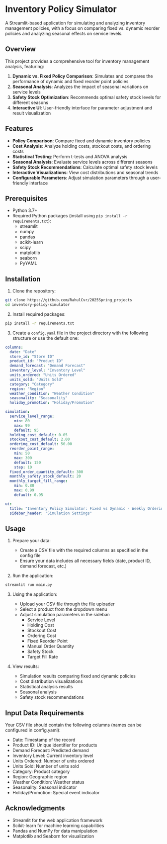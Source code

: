 # Inventory Policy Simulator

A Streamlit-based application for simulating and analyzing inventory management policies, with a focus on comparing fixed vs. dynamic reorder policies and analyzing seasonal effects on service levels.

## Overview

This project provides a comprehensive tool for inventory management analysis, featuring:

1. **Dynamic vs. Fixed Policy Comparison**: Simulates and compares the performance of dynamic and fixed reorder point policies
2. **Seasonal Analysis**: Analyzes the impact of seasonal variations on service levels
3. **Safety Stock Optimization**: Recommends optimal safety stock levels for different seasons
4. **Interactive UI**: User-friendly interface for parameter adjustment and result visualization

## Features

- **Policy Comparison**: Compare fixed and dynamic inventory policies
- **Cost Analysis**: Analyze holding costs, stockout costs, and ordering costs
- **Statistical Testing**: Perform t-tests and ANOVA analysis
- **Seasonal Analysis**: Evaluate service levels across different seasons
- **Safety Stock Recommendations**: Calculate optimal safety stock levels
- **Interactive Visualizations**: View cost distributions and seasonal trends
- **Configurable Parameters**: Adjust simulation parameters through a user-friendly interface

## Prerequisites

- Python 3.7+
- Required Python packages (install using `pip install -r requirements.txt`):
  - streamlit
  - numpy
  - pandas
  - scikit-learn
  - scipy
  - matplotlib
  - seaborn
  - PyYAML

## Installation

1. Clone the repository:
```bash
git clone https://github.com/RahulCvr/2025Spring_projects
cd inventory-policy-simulator
```

2. Install required packages:
```bash
pip install -r requirements.txt
```

3. Create a `config.yaml` file in the project directory with the following structure or use the default one:
```yaml
columns:
  date: "Date"
  store_id: "Store ID"
  product_id: "Product ID"
  demand_forecast: "Demand Forecast"
  inventory_level: "Inventory Level"
  units_ordered: "Units Ordered"
  units_sold: "Units Sold"
  category: "Category"
  region: "Region"
  weather_condition: "Weather Condition"
  seasonality: "Seasonality"
  holiday_promotion: "Holiday/Promotion"

simulation:
  service_level_range:
    min: 80
    max: 99
    default: 95
  holding_cost_default: 0.05
  stockout_cost_default: 2.00
  ordering_cost_default: 50.00
  reorder_point_range:
    min: 50
    max: 300
    default: 150
    step: 10
  fixed_order_quantity_default: 300
  monthly_safety_stock_default: 20
  monthly_target_fill_range:
    min: 0.80
    max: 0.99
    default: 0.95

ui:
  title: "Inventory Policy Simulator: Fixed vs Dynamic - Weekly Ordering"
  sidebar_header: "Simulation Settings"
```

## Usage

1. Prepare your data:
   - Create a CSV file with the required columns as specified in the config file
   - Ensure your data includes all necessary fields (date, product ID, demand forecast, etc.)

2. Run the application:
```bash
streamlit run main.py
```

3. Using the application:
   - Upload your CSV file through the file uploader
   - Select a product from the dropdown menu
   - Adjust simulation parameters in the sidebar:
     - Service Level
     - Holding Cost
     - Stockout Cost
     - Ordering Cost
     - Fixed Reorder Point
     - Manual Order Quantity
     - Safety Stock
     - Target Fill Rate

4. View results:
   - Simulation results comparing fixed and dynamic policies
   - Cost distribution visualizations
   - Statistical analysis results
   - Seasonal analysis
   - Safety stock recommendations

## Input Data Requirements

Your CSV file should contain the following columns (names can be configured in config.yaml):
- Date: Timestamp of the record
- Product ID: Unique identifier for products
- Demand Forecast: Predicted demand
- Inventory Level: Current inventory level
- Units Ordered: Number of units ordered
- Units Sold: Number of units sold
- Category: Product category
- Region: Geographic region
- Weather Condition: Weather status
- Seasonality: Seasonal indicator
- Holiday/Promotion: Special event indicator


## Acknowledgments

- Streamlit for the web application framework
- Scikit-learn for machine learning capabilities
- Pandas and NumPy for data manipulation
- Matplotlib and Seaborn for visualization 
